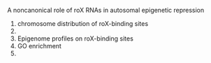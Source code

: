 
A noncanonical role of roX RNAs in autosomal epigenetic repression

1. chromosome distribution of roX-binding sites
2. 
3. Epigenome profiles on roX-binding sites
4. GO enrichment
5. 
